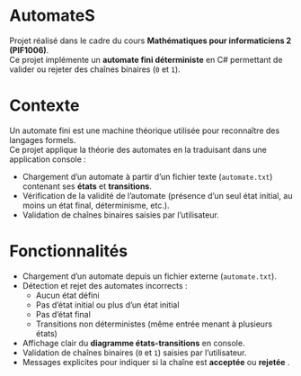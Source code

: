 # AutomateS

Projet réalisé dans le cadre du cours **Mathématiques pour informaticiens 2 (PIF1006)**.  
Ce projet implémente un **automate fini déterministe** en C# permettant de valider ou rejeter des chaînes binaires (`0` et `1`).

# Contexte

Un automate fini est une machine théorique utilisée pour reconnaître des langages formels.  
Ce projet applique la théorie des automates en la traduisant dans une application console :  
- Chargement d’un automate à partir d’un fichier texte (`automate.txt`) contenant ses **états** et **transitions**.  
- Vérification de la validité de l’automate (présence d’un seul état initial, au moins un état final, déterminisme, etc.).  
- Validation de chaînes binaires saisies par l’utilisateur.  

# Fonctionnalités

- Chargement d’un automate depuis un fichier externe (`automate.txt`).  
- Détection et rejet des automates incorrects :  
  - Aucun état défini  
  - Pas d’état initial ou plus d’un état initial  
  - Pas d’état final  
  - Transitions non déterministes (même entrée menant à plusieurs états)  
- Affichage clair du **diagramme états-transitions** en console.  
- Validation de chaînes binaires (`0` et `1`) saisies par l’utilisateur.  
- Messages explicites pour indiquer si la chaîne est **acceptée** ou **rejetée** .